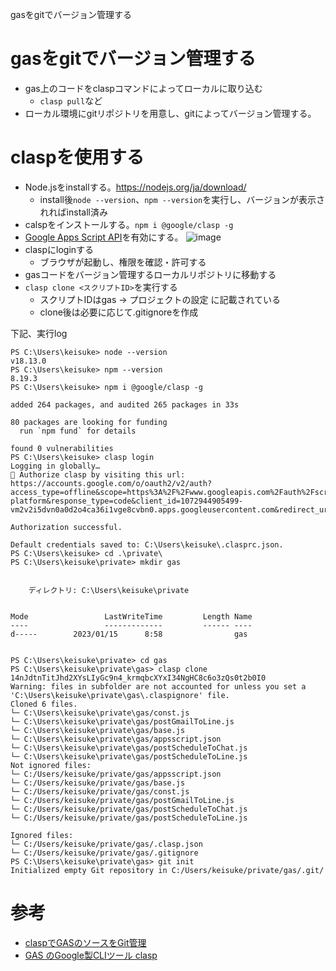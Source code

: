 gasをgitでバージョン管理する

# gasをgitでバージョン管理する
- gas上のコードをclaspコマンドによってローカルに取り込む
  - `clasp pull`など
- ローカル環境にgitリポジトリを用意し、gitによってバージョン管理する。

# claspを使用する
- Node.jsをinstallする。https://nodejs.org/ja/download/
  - install後`node --version`、`npm --version`を実行し、バージョンが表示されればinstall済み
- calspをインストールする。`npm i @google/clasp -g`
- [Google Apps Script API](https://script.google.com/home/usersettings)を有効にする。
![image](https://user-images.githubusercontent.com/89967548/212508549-6140c296-acd0-40ee-bc18-a2162f5935dd.png)
- claspにloginする
  - ブラウザが起動し、権限を確認・許可する
- gasコードをバージョン管理するローカルリポジトリに移動する
- `clasp clone <スクリプトID>`を実行する
  - スクリプトIDはgas -> プロジェクトの設定 に記載されている
  - clone後は必要に応じて.gitignoreを作成

下記、実行log
```
PS C:\Users\keisuke> node --version
v18.13.0
PS C:\Users\keisuke> npm --version 
8.19.3
PS C:\Users\keisuke> npm i @google/clasp -g

added 264 packages, and audited 265 packages in 33s

80 packages are looking for funding
  run `npm fund` for details

found 0 vulnerabilities
PS C:\Users\keisuke> clasp login
Logging in globally…
🔑 Authorize clasp by visiting this url:
https://accounts.google.com/o/oauth2/v2/auth?access_type=offline&scope=https%3A%2F%2Fwww.googleapis.com%2Fauth%2Fscript.deployments%20https%3A%2F%2Fwww.googleapis.com%2Fauth%2Fscript.projects%20https%3A%2F%2Fwww.googleapis.com%2Fauth%2Fscript.webapp.deploy%20https%3A%2F%2Fwww.googleapis.com%2Fauth%2Fdrive.metadata.readonly%20https%3A%2F%2Fwww.googleapis.com%2Fauth%2Fdrive.file%20https%3A%2F%2Fwww.googleapis.com%2Fauth%2Fservice.management%20https%3A%2F%2Fwww.googleapis.com%2Fauth%2Flogging.read%20https%3A%2F%2Fwww.googleapis.com%2Fauth%2Fuserinfo.email%20https%3A%2F%2Fwww.googleapis.com%2Fauth%2Fuserinfo.profile%20https%3A%2F%2Fwww.googleapis.com%2Fauth%2Fcloud-platform&response_type=code&client_id=1072944905499-vm2v2i5dvn0a0d2o4ca36i1vge8cvbn0.apps.googleusercontent.com&redirect_uri=http%3A%2F%2Flocalhost%3A57194

Authorization successful.

Default credentials saved to: C:\Users\keisuke\.clasprc.json.
PS C:\Users\keisuke> cd .\private\  
PS C:\Users\keisuke\private> mkdir gas


    ディレクトリ: C:\Users\keisuke\private


Mode                 LastWriteTime         Length Name
----                 -------------         ------ ----
d-----        2023/01/15      8:58                gas


PS C:\Users\keisuke\private> cd gas
PS C:\Users\keisuke\private\gas> clasp clone 14nJdtnTitJhd2XYsLIyGc9n4_krmqbcXYxI34NgHC8c6o3zQs0t2b0I0
Warning: files in subfolder are not accounted for unless you set a 'C:\Users\keisuke\private\gas\.claspignore' file.
Cloned 6 files.
└─ C:\Users\keisuke\private\gas/const.js
└─ C:\Users\keisuke\private\gas/postGmailToLine.js
└─ C:\Users\keisuke\private\gas/base.js
└─ C:\Users\keisuke\private\gas/appsscript.json
└─ C:\Users\keisuke\private\gas/postScheduleToChat.js
└─ C:\Users\keisuke\private\gas/postScheduleToLine.js
Not ignored files:
└─ C:/Users/keisuke/private/gas/appsscript.json
└─ C:/Users/keisuke/private/gas/base.js
└─ C:/Users/keisuke/private/gas/const.js
└─ C:/Users/keisuke/private/gas/postGmailToLine.js
└─ C:/Users/keisuke/private/gas/postScheduleToChat.js
└─ C:/Users/keisuke/private/gas/postScheduleToLine.js

Ignored files:
└─ C:/Users/keisuke/private/gas/.clasp.json
└─ C:/Users/keisuke/private/gas/.gitignore
PS C:\Users\keisuke\private\gas> git init
Initialized empty Git repository in C:/Users/keisuke/private/gas/.git/
```

# 参考
- [claspでGASのソースをGit管理](https://qiita.com/zaki-lknr/items/b4954c222c1c1db92caf)
- [GAS のGoogle製CLIツール clasp](https://qiita.com/HeRo/items/4e65dcc82783b2766c03)

